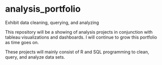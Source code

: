 # analysis_portfolio
Exhibit data cleaning, querying, and analyzing 

This repository will be a showing of analysis projects in conjunction with tableau visualizations and dashboards.
I will continue to grow this portfolio as time goes on. 

These projects will mainly consist of R and SQL programming to clean, query, and analyze data sets. 
